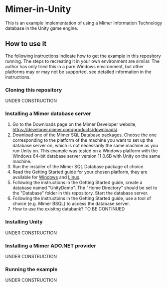# Mimer-in-Unity
This is an example implementation of using a Mimer Information Technology database in the Unity game engine.

## How to use it
The following instructions indicate how to get the example in this repository running. The steps to recreating it in your own environment are similar. The author has only tried this in a pure Windows environment, but other platforms may or may not be supported, see detailed information in the instructions.

### Cloning this repository
UNDER CONSTRUCTION

### Installing a Mimer database server
1. Go to the Downloads page on the Mimer Developer website, https://developer.mimer.com/products/downloads/.
2. Download one of the Mimer SQL Database packages. Choose the one corresponding to the platform of the machine you want to set up the database server on, which is not necessarily the same machine as you run Unity on. This example was tested on a Windows platform with the Windows 64-bit database server version 11.0.6B with Unity on the same machine.
3. Run the installer of the Mimer SQL Database package of choice.
4. Read the Getting Started guide for your chosen platform, they are available for [Windows](https://docs.mimer.com/MimerOnWindows/latest_mimerwin.html "Mimer SQL - Getting Started on Windows") and [Linux](https://docs.mimer.com/MimerOnLinux/latest_mimerlinux.html "Mimer SQL - Getting Started on Linux").
5. Following the instructions in the Getting Started guide, create a database named "UnityDemo". The "Home Directory" should be set to the "Database" folder in this repository. Start the database server.
6. Following the instructoins in the Getting Started guide, use a tool of choice (e.g. Mimer BSQL) to access the database server.
7. How to use the exisitng databank? TO BE CONTINUED

### Installing Unity
UNDER CONSTRUCTION

### Installing a Mimer ADO.NET provider
UNDER CONSTRUCTION

### Running the example ###
UNDER CONSTRUCTION
